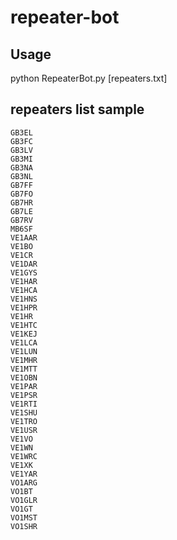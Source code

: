 # repeater-bot
## Usage
python RepeaterBot.py [repeaters.txt]

## repeaters list sample
```
GB3EL
GB3FC
GB3LV
GB3MI
GB3NA
GB3NL
GB7FF
GB7FO
GB7HR
GB7LE
GB7RV
MB6SF
VE1AAR
VE1BO
VE1CR
VE1DAR
VE1GYS
VE1HAR
VE1HCA
VE1HNS
VE1HPR
VE1HR
VE1HTC
VE1KEJ
VE1LCA
VE1LUN
VE1MHR
VE1MTT
VE1OBN
VE1PAR
VE1PSR
VE1RTI
VE1SHU
VE1TRO
VE1USR
VE1VO
VE1WN
VE1WRC 
VE1XK
VE1YAR
VO1ARG
VO1BT
VO1GLR
VO1GT
VO1MST
VO1SHR
```
